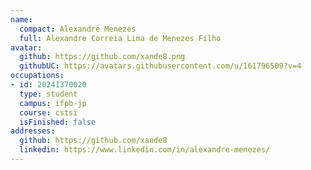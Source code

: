 ```yaml
---
name:
  compact: Alexandre Menezes
  full: Alexandre Correia Lima de Menezes Filho
avatar:
  github: https://github.com/xande8.png
  githubUC: https://avatars.githubusercontent.com/u/161796509?v=4
occupations:
- id: 20241370020
  type: student
  campus: ifpb-jp
  course: cstsi
  isFinished: false
addresses:
  github: https://github.com/xande8
  linkedin: https://www.linkedin.com/in/alexandre-menezes/
---
```

